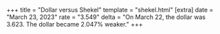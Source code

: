 +++
title = "Dollar versus Shekel"
template = "shekel.html"
[extra]
date = "March 23, 2023"
rate = "3.549"
delta = "On March 22, the dollar was 3.623. The dollar became 2.047% weaker."
+++
